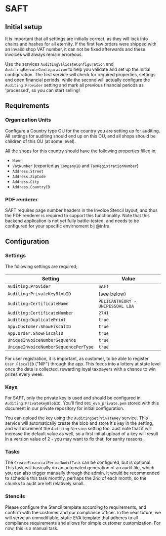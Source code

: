 # SAFT

## Initial setup

It is important that all settings are initially correct, as they will lock into chains and hashes for all eternity. If the first few orders were shipped with an invalid shop VAT number, it can not be fixed afterwards and these invoices will always remain erroreous.

Use the services `AuditingValidateConfiguration` and `AuditingExecuteConfiguration` to help you validate and set up the initial configuration. The first service will check for required properties, settings and open financial periods, while the second will actually configure the `Auditing:Provider` setting and mark all previous financial periods as 'processed', so you can start selling!

## Requirements

### Organization Units

Configure a Country type OU for the country you are setting up for auditing. All settings for auditing should end up on this OU, and all shops should be children of this OU (at some level).

All the shops for this country should have the following properties filled in;

* `Name`
* `VatNumber` (exported as `CompanyID` and `TaxRegistrationNumber`)
* `Address.Street`
* `Address.ZipCode`
* `Address.City`
* `Address.CountryID`

### PDF renderer

SAFT requires page number headers in the Invoice Stencil layout, and thus the PDF renderer is required to support this functionality. Note that this backend application is not yet fully battle-tested, and needs to be configured for your specific envirnoment bij @infra.

## Configuration

### Settings

The following settings are required;

| Setting                              | Value                            |
| ------------------------------------ | -------------------------------- |
| `Auditing:Provider`                  | `SAFT`                           |
| `Auditing:PrivateKeyBlobID`          | (see below)                      |
| `Auditing:CertificateName`           | `PELICANTHEORY - UNIPESSOAL LDA` |
| `Auditing:CertificateNumber`         | `2741`                           |
| `Auditing:DuplicatePrint`            | `true`                           |
| `App:Customer:ShowFiscalID`          | `true`                           |
| `App:Order:ShowFiscalID`             | `true`                           |
| `UniqueInvoiceNumberSequence`        | `true`                           |
| `UniqueInvoiceNumberSequencePerType` | `true`                           |

For user registration, it is important, as customer, to be able to register `User.FiscalID` ("NIF") through the app. This feeds into a lottery at state level once the data is collected, rewarding loyal taxpayers with a chance to win prizes every week.

### Keys

For SAFT, only the private key is used and should be configured in `Auditing:PrivateKeyBlobID`. You'll find `001_eva_private.pem` stored with this document in our private repository for initial configuration.

You can upload the key using the `AuditingSetPrivateKey` service. This service will automatically create the blob and store it's key in the setting, and will increment the `Auditing:Version` setting too. Just note that it will increase the default value as well, so a first initial upload of a key will result in a version value of 2 - you may want to fix that, for sanity reasons.

### Tasks

The `CreateFinancialPeriodAuditTask` can be configured, but is optional. This task will basically do an automated generation of an audit file, which you can also trigger manually through the admin. It would be recommended to schedule this task monthly, perhaps the 2nd of each month, so the chunks to audit are left relatively small.

### Stencils

Please configure the Stencil template according to requirements, and confirm with the customer and our compliance officer. In the near future, we will serve an unmodifiable, static EVA template that adheres to all compliance requirements and allows for simple customer customization. For now, this is a manual task.
